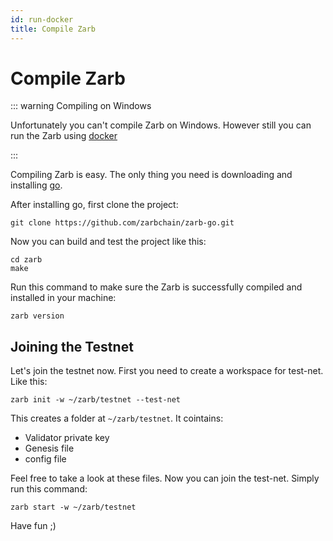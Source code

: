 ```yaml
---
id: run-docker
title: Compile Zarb
---
```


# Compile Zarb

::: warning Compiling on Windows

Unfortunately you can't compile Zarb on Windows. However still you can run the Zarb using
[docker](./run-docker.md)

:::

Compiling Zarb is easy. The only thing you need is downloading and installing
[go](https://golang.org/doc/install).

After installing go, first clone the project:

```
git clone https://github.com/zarbchain/zarb-go.git
```

Now you can build and test the project like this:

```
cd zarb
make
```

Run this command to make sure the Zarb is successfully compiled and installed in your machine:

```
zarb version
```

## Joining the Testnet

Let's join the testnet now. First you need to create a workspace for test-net. Like this:

```
zarb init -w ~/zarb/testnet --test-net
```

This creates a folder at `~/zarb/testnet`. It cointains:

- Validator private key
- Genesis file
- config file

Feel free to take a look at these files. Now you can join the test-net. Simply run this command:

```
zarb start -w ~/zarb/testnet
```

Have fun ;)
